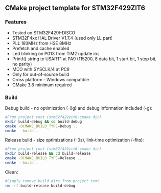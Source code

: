 ## CMake project template for STM32F429ZIT6

### Features

* Tested on STM32F429I-DISCO
* STM32F4xx HAL Driver V1.7.4 (used only LL part)
* PLL 180MHz from HSE 8MHz
* Prefetch and cache enabled
* Led blinking on PG13 from TIM2 update irq
* Printf() string to USART1 at PA9 (115200, 8 data bit, 1 start bit, 1 stop bit, no parity)
* MCO with SYSCLK/4 at PC9
* Only for out-of-source build
* Cross platform - Windows compatible
* CMake 3.8 minimum required

### Build

Debug build - no optimization (-0g) and debug information included (-g):
```bash
#From project root (stm32f429zit6-cmake dir)
mkdir build-debug && cd build-debug
cmake -DCMAKE_BUILD_TYPE=Debug ..
cmake --build .
```

Release build - size optimizations (-0s), link-time optimization (-flto):
```bash
#From project root (stm32f429zit6-cmake dir)
mkdir build-release && cd build-release
cmake -DCMAKE_BUILD_TYPE=Release ..
cmake --build .
```

Clean:
```bash
#Simply remove build dirs from project root
rm -rf build-release build-debug
```
